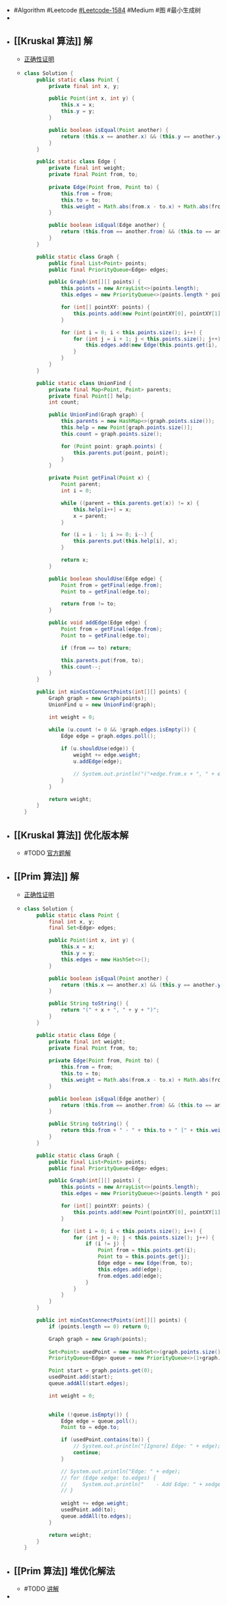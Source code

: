 - #Algorithm #Leetcode [#Leetcode-1584](https://leetcode-cn.com/problems/min-cost-to-connect-all-points/) #Medium #图 #最小生成树
-
- ## [[Kruskal 算法]] 解
	- [正确性证明](https://leetcode-cn.com/submissions/detail/264844609/)
	- ```java
	  class Solution {
	      public static class Point {
	          private final int x, y;
	  
	          public Point(int x, int y) {
	              this.x = x;
	              this.y = y;
	          }
	  
	          public boolean isEqual(Point another) {
	              return (this.x == another.x) && (this.y == another.y);
	          }
	      }
	  
	      public static class Edge {
	          private final int weight;
	          private final Point from, to;
	          
	          private Edge(Point from, Point to) {
	              this.from = from;
	              this.to = to;
	              this.weight = Math.abs(from.x - to.x) + Math.abs(from.y - to.y);
	          }
	  
	          public boolean isEqual(Edge another) {
	              return (this.from == another.from) && (this.to == another.to);
	          }
	      }
	  
	      public static class Graph {
	          public final List<Point> points;
	          public final PriorityQueue<Edge> edges;
	  
	          public Graph(int[][] points) {
	              this.points = new ArrayList<>(points.length);
	              this.edges = new PriorityQueue<>(points.length * points.length, (e1, e2) -> e1.weight - e2.weight);
	  
	              for (int[] pointXY: points) {
	                  this.points.add(new Point(pointXY[0], pointXY[1]));
	              }
	  
	              for (int i = 0; i < this.points.size(); i++) {
	                  for (int j = i + 1; j < this.points.size(); j++) {
	                      this.edges.add(new Edge(this.points.get(i), this.points.get(j)));
	                  }
	              }
	          }
	      }
	  
	      public static class UnionFind {
	          private final Map<Point, Point> parents;
	          private final Point[] help;
	          int count;
	  
	          public UnionFind(Graph graph) {
	              this.parents = new HashMap<>(graph.points.size());
	              this.help = new Point[graph.points.size()];
	              this.count = graph.points.size();
	  
	              for (Point point: graph.points) {
	                  this.parents.put(point, point);
	              }
	          }
	  
	          private Point getFinal(Point x) {
	              Point parent;
	              int i = 0;
	  
	              while ((parent = this.parents.get(x)) != x) {
	                  this.help[i++] = x;
	                  x = parent;
	              }
	  
	              for (i = i - 1; i >= 0; i--) {
	                  this.parents.put(this.help[i], x);
	              }
	  
	              return x;
	          }
	  
	          public boolean shouldUse(Edge edge) {
	              Point from = getFinal(edge.from);
	              Point to = getFinal(edge.to);
	  
	              return from != to;
	          }
	  
	          public void addEdge(Edge edge) {
	              Point from = getFinal(edge.from);
	              Point to = getFinal(edge.to);
	  
	              if (from == to) return;
	  
	              this.parents.put(from, to);
	              this.count--;
	          }
	      }
	  
	      public int minCostConnectPoints(int[][] points) {
	          Graph graph = new Graph(points);
	          UnionFind u = new UnionFind(graph);
	  
	          int weight = 0;
	  
	          while (u.count != 0 && !graph.edges.isEmpty()) {
	              Edge edge = graph.edges.poll();
	          
	              if (u.shouldUse(edge)) {
	                  weight += edge.weight;
	                  u.addEdge(edge);
	  
	                  // System.out.println("("+edge.from.x + ", " + edge.from.y + ") - ("+edge.to.x + ", " + edge.to.y + ") " + edge.weight);
	              }
	          }
	  
	          return weight;
	      }
	  }
	  ```
- ## [[Kruskal 算法]] 优化版本解
	- #TODO [官方题解](https://leetcode-cn.com/problems/min-cost-to-connect-all-points/solution/lian-jie-suo-you-dian-de-zui-xiao-fei-yo-kcx7/)
- ## [[Prim 算法]] 解
	- [正确性证明](https://leetcode-cn.com/submissions/detail/264857583/)
	- ```java
	  class Solution {
	      public static class Point {
	          final int x, y;
	          final Set<Edge> edges;
	  
	          public Point(int x, int y) {
	              this.x = x;
	              this.y = y;
	              this.edges = new HashSet<>();
	          }
	  
	          public boolean isEqual(Point another) {
	              return (this.x == another.x) && (this.y == another.y);
	          }
	  
	          public String toString() {
	              return "(" + x + ", " + y + ")";
	          }
	      }
	  
	      public static class Edge {
	          private final int weight;
	          private final Point from, to;
	          
	          private Edge(Point from, Point to) {
	              this.from = from;
	              this.to = to;
	              this.weight = Math.abs(from.x - to.x) + Math.abs(from.y - to.y);
	          }
	  
	          public boolean isEqual(Edge another) {
	              return (this.from == another.from) && (this.to == another.to);
	          }
	  
	          public String toString() {
	              return this.from + " - " + this.to + " [" + this.weight + "]";
	          }
	      }
	  
	      public static class Graph {
	          public final List<Point> points;
	          public final PriorityQueue<Edge> edges;
	  
	          public Graph(int[][] points) {
	              this.points = new ArrayList<>(points.length);
	              this.edges = new PriorityQueue<>(points.length * points.length, (e1, e2) -> e1.weight - e2.weight);
	  
	              for (int[] pointXY: points) {
	                  this.points.add(new Point(pointXY[0], pointXY[1]));
	              }
	  
	              for (int i = 0; i < this.points.size(); i++) {
	                  for (int j = 0; j < this.points.size(); j++) {
	                      if (i != j) {
	                          Point from = this.points.get(i);
	                          Point to = this.points.get(j);
	                          Edge edge = new Edge(from, to);
	                          this.edges.add(edge);
	                          from.edges.add(edge);
	                      }
	                  }
	              }
	          }
	      }
	  
	      public int minCostConnectPoints(int[][] points) {
	          if (points.length == 0) return 0;
	  
	          Graph graph = new Graph(points);
	          
	          Set<Point> usedPoint = new HashSet<>(graph.points.size());
	          PriorityQueue<Edge> queue = new PriorityQueue<>(1+graph.edges.size(), Comparator.comparingInt(e->e.weight));
	  
	          Point start = graph.points.get(0);
	          usedPoint.add(start);
	          queue.addAll(start.edges);
	  
	          int weight = 0;
	          
	  
	          while (!queue.isEmpty()) {
	              Edge edge = queue.poll();
	              Point to = edge.to;
	  
	              if (usedPoint.contains(to)) {
	                  // System.out.println("[Ignore] Edge: " + edge);
	                  continue;
	              }
	  
	              // System.out.println("Edge: " + edge);
	              // for (Edge xedge: to.edges) {
	              //     System.out.println("    - Add Edge: " + xedge);
	              // }
	              
	              weight += edge.weight;
	              usedPoint.add(to);
	              queue.addAll(to.edges);
	          }
	  
	          return weight;
	      }
	  }
	  ```
- ## [[Prim 算法]] 堆优化解法
	- #TODO [讲解](https://leetcode-cn.com/problems/min-cost-to-connect-all-points/solution/prim-dui-you-hua-dai-zhu-shi-java-jie-ji-94w7/)
-